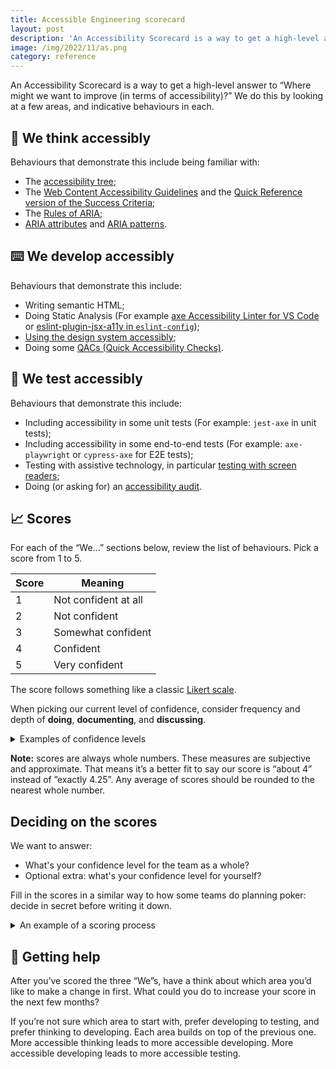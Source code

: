 ```yaml
---
title: Accessible Engineering scorecard
layout: post
description: 'An Accessibility Scorecard is a way to get a high-level answer to “Where might we want to improve (in terms of accessibility)?”'
image: /img/2022/11/as.png
category: reference
---
```


An Accessibility Scorecard is a way to get a high-level answer to “Where might we want to improve (in terms of accessibility)?” We do this by looking at a few areas, and indicative behaviours in each.

## 🧠 We think accessibly

Behaviours that demonstrate this include being familiar with:

- The [accessibility tree](/2022/06/08/the-accessibility-tree/);
- The [Web Content Accessibility Guidelines](https://www.w3.org/WAI/standards-guidelines/wcag/glance/) and the [Quick Reference version of the Success Criteria](https://www.w3.org/WAI/WCAG21/quickref/?currentsidebar=%23col_overview&levels=aaa&technologies=smil%2Cpdf%2Cflash%2Csl);
- The [Rules of ARIA](https://www.w3.org/TR/using-aria/#NOTES);
- [ARIA attributes](https://www.w3.org/TR/wai-aria-1.2/#state_prop_def) and [ARIA patterns](https://www.w3.org/WAI/ARIA/apg/patterns/).

## ⌨️ We develop accessibly

Behaviours that demonstrate this include:

- Writing semantic HTML;
- Doing Static Analysis (For example [axe Accessibility Linter for VS Code](https://marketplace.visualstudio.com/items?itemName=deque-systems.vscode-axe-linter) or [eslint-plugin-jsx-a11y in `eslint-config`](https://www.npmjs.com/package/eslint-plugin-jsx-a11y));
- [Using the design system accessibly](/2022/05/25/how-to-get-the-most-\(accessibility\)-out-of-a-design-system/);
- Doing some [QACs (Quick Accessibility Checks)](/2021/12/13/qac/).

## 🧪 We test accessibly

Behaviours that demonstrate this include:

- Including accessibility in some unit tests (For example: `jest-axe` in unit tests);
- Including accessibility in some end-to-end tests (For example: `axe-playwright` or `cypress-axe` for E2E tests);
- Testing with assistive technology, in particular [testing with screen readers](/2022/10/14/testing-with-a-screen-reader/);
- Doing (or asking for) an [accessibility audit](/2022/01/24/accessibility-audit-process/).

## 📈 Scores

For each of the “We...” sections below, review the list of behaviours. Pick a score from 1 to 5.

| Score | Meaning |
|--|--|
| 1 | Not confident at all |
| 2 | Not confident |
| 3 | Somewhat confident |
| 4 | Confident  |
| 5 | Very confident |

The score follows something like a classic [Likert scale](https://en.wikipedia.org/wiki/Likert_scale).

When picking our current level of confidence, consider frequency and depth of **doing**, **documenting**, and **discussing**.

<details>
	<summary>Examples of confidence levels</summary>
	<ul>
		<li>A score of “5 / Very confident” might look like: we <strong>do</strong> these things with the appropriate frequency; we have quite a lot of <strong>documentation</strong> about them; we <strong>discuss</strong> them at the right times, probably quite often.</li>
		<li>A score of “3 / Somewhat confident” might look like a mix. We <strong>do</strong> these things quite often, and we <strong>discuss</strong> them sometimes, but we don’t have any <strong>documentation</strong>. Or: we don’t <strong>do</strong> these things often, but we do <strong>discuss</strong> them sometimes, and have scattered bits of <strong>documentation</strong>.</li>
		<li>A score of “1 / Not confident at all” might look like: we <strong>do</strong> these things rarely or not at all; we don’t have any <strong>documentation</strong> about them; we don’t <strong>discuss</strong> them often.</li>
	</ul>
</details>

**Note:** scores are always whole numbers. These measures are subjective and approximate. That means it’s a better fit to say our score is “about 4” instead of ”exactly 4.25”. Any average of scores should be rounded to the nearest whole number.

## Deciding on the scores

We want to answer:

- What's your confidence level for the team as a whole?
- Optional extra: what's your confidence level for yourself?

Fill in the scores in a similar way to how some teams do planning poker: decide in secret before writing it down.

<details>
	<summary>An example of a scoring process</summary>
	<ol>
		<li>Read out the category we’re deciding on. For example: “We think accessibly.”</li>
		<li>Read through the list of behaviours for the category (at the top of this page).</li>
		<li>Briefly discuss the behaviours as they apply to your team. Use the “Examples of confidence levels” section above.</li>
		<li>Set a short timer for everyone to privately decide their score, then enter the numbers.</li>
		<li>Discuss any numbers at the edges. For example: One vote for 5 among four votes for 3.</li>
    	<li>Calcolate the rounded average. That’s your score!</li>
	</ul>
</details>

## 🙋 Getting help

After you’ve scored the three “We”s, have a think about which area you’d like to make a change in first. What could you do to increase your score in the next few months?

If you’re not sure which area to start with, prefer developing to testing, and prefer thinking to developing. Each area builds on top of the previous one. More accessible thinking leads to more accessible developing. More accessible developing leads to more accessible testing.